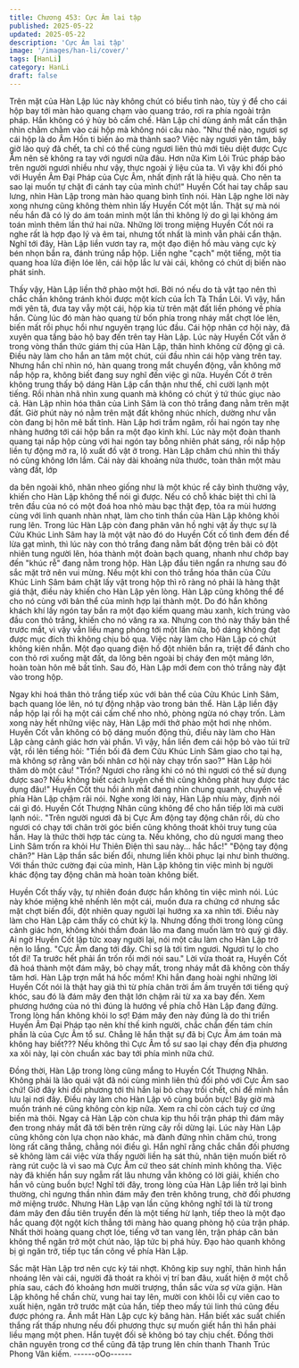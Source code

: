 ```yaml
---
title: Chương 453: Cực Âm lai tập
published: 2025-05-22
updated: 2025-05-22
description: 'Cực Âm lai tập'
image: '/images/han-li/cover/'
tags: [HanLi]
category: HanLi
draft: false
---
```


Trên mặt của Hàn Lập lúc này không chút có biểu tình nào, tùy ý
để cho cái hộp bay tới màn hào quang chạm vào quang tráo, rơi
ra phía ngoài trận pháp.
Hắn không có ý hủy bỏ cấm chế.
Hàn Lập chỉ dùng ánh mắt cẩn thận nhìn chằm chằm vào cái hộp
mà không nói câu nào.
"Như thế nào, ngươi sợ cái hộp là do Âm Hồn ti biến ảo mà thành
sao? Việc này ngươi yên tâm, bây giờ lão quỷ đã chết, ta chỉ có
thể cùng ngươi liên thủ mới tiêu diệt được Cực Âm nên sẽ không
ra tay với ngươi nữa đâu. Hơn nữa Kim Lôi Trúc pháp bảo trên
người ngươi nhiều như vậy, thực ngoài ý liệu của ta. Vì vậy khi đối
phó với Huyền Âm Đại Pháp của Cực Âm, nhất định rất là hiệu
quả. Cho nên ta sao lại muốn tự chặt đi cánh tay của mình chứ!"
Huyền Cốt hai tay chắp sau lưng, nhìn Hàn Lập trong màn hào
quang bình tĩnh nói.
Hàn Lập nghe lời này xong nhưng cũng không thèm nhìn lấy
Huyền Cốt một lần.
Thật sự mà nói nếu hắn đã có lý do ám toán mình một lần thì
không lý do gì lại không ám toán mình thêm lần thứ hai nữa.
Những lời trong miệng Huyền Cốt nói ra nghe rất là hợp đạo lý và
êm tai, nhưng tốt nhất là mình vẫn phải cẩn thận.
Nghĩ tới đây, Hàn Lập liền vươn tay ra, một đạo điện hồ màu vàng
cực kỳ bén nhọn bắn ra, đánh trúng nắp hộp.
Liền nghe "cạch" một tiếng, một tia quang hoa lửa điện lóe lên,
cái hộp lắc lư vài cái, không có chút dị biến nào phát sinh.

Thấy vậy, Hàn Lập liền thở phào một hơi.
Bởi nó nếu do tà vật tạo nên thì chắc chắn không tránh khỏi được
một kích của Ích Tà Thần Lôi.
Vì vậy, hắn mới yên tâ, đưa tay vẫy một cái, hộp kia từ trên mặt
đất liền phóng về phía hắn.
Cùng lúc đó màn hào quang từ bốn phía trong nháy mắt chợt lóe
lên, biến mất rồi phục hồi như nguyên trạng lúc đầu. Cái hộp nhân
cơ hội này, đã xuyên qua tầng bảo hộ bay đến trên tay Hàn Lập.
Lúc này Huyền Cốt vẫn ở trong vòng thần thức giám thị của Hàn
Lập, thân hình không cử động gì cả. Điều này làm cho hắn an tâm
một chút, cúi đầu nhìn cái hộp vàng trên tay.
Nhưng hắn chỉ nhìn nó, hàn quang trong mắt chuyển động, vẫn
không mở nắp hộp ra, không biết đang suy nghĩ đến việc gì nữa.
Huyền Cốt ở trên không trung thấy bộ dáng Hàn Lập cẩn thận
như thế, chỉ cười lạnh một tiếng. Rồi nhàn nhã nhìn xung quanh
mà không có chút ý tứ thúc giục nào cả.
Hàn Lập nhìn hóa thân của Linh Sâm là con thỏ trắng đang nằm
trên mặt đất.
Giờ phút này nó nằm trên mặt đất không nhúc nhích, dường như
vẫn còn đang bị hôn mê bất tỉnh.
Hàn Lập hơi trầm ngâm, rồi hai ngón tay nhẹ nhàng hướng tới cái
hộp bắn ra một đạo kình khí.
Lúc này một đoàn thanh quang tại nắp hộp cùng với hai ngón tay
bỗng nhiên phát sáng, rồi nắp hộp liền tự động mở ra, lộ xuất đồ
vật ở trong.
Hàn Lập chăm chú nhìn thì thấy nó cũng không lớn lắm.
Cái này dài khoảng nửa thước, toàn thân một màu vàng đất, lớp

da bên ngoài khô, nhăn nheo giống như là một khúc rể cây bình
thường vậy, khiến cho Hàn Lập không thể nói gì được.
Nếu có chỗ khác biệt thì chỉ là trên đầu của nó có một đoá hoa
nhỏ màu bạc thật đẹp, tỏa ra mùi hương cùng với linh quanh
nhàn nhạt, làm cho tinh thần của Hàn Lập không khỏi rung lên.
Trong lúc Hàn Lập còn đang phân vân hồ nghi vật ấy thực sự là
Cửu Khúc Linh Sâm hay là một vật nào đó do Huyền Cốt cố tình
đem đến để lừa gạt mình, thì lúc này con thỏ trắng đang nằm bất
động trên bãi cỏ đột nhiên tung người lên, hóa thành một đoàn
bạch quang, nhanh như chớp bay đến "khúc rễ" đang nằm trong
hộp.
Hàn Lập đầu tiên ngẩn ra nhưng sau đó sắc mặt trở nên vui
mừng.
Nếu một khi con thỏ trắng hóa thân của Cửu Khúc Linh Sâm bám
chặt lấy vật trong hộp thì rõ ràng nó phải là hàng thật giá thật,
điều này khiến cho Hàn Lập yên lòng.
Hàn Lập cũng không thể để cho nó cùng với bản thể của mình
hợp lại thành một.
Do đó hắn không khách khí lấy ngón tay bắn ra một đạo kiếm
quang màu xanh, kích trúng vào đầu con thỏ trắng, khiến cho nó
văng ra xa.
Nhưng con thỏ này thấy bản thể trước mắt, vì vậy vẫn liều mạng
phóng tới một lần nữa, bộ dáng không đạt được mục đích thì
không chịu bỏ qua.
Việc này làm cho Hàn Lập có chút không kiên nhẫn.
Một đạo quang điện hồ đột nhiên bắn ra, triệt để đánh cho con thỏ
rơi xuống mặt đất, da lông bên ngoài bị cháy đen một mảng lớn,
hoàn toàn hôn mê bất tỉnh.
Sau đó, Hàn Lập mới đem con thỏ trắng này đặt vào trong hộp.

Ngay khi hoá thân thỏ trắng tiếp xúc với bản thể của Cửu Khúc
Linh Sâm, bạch quang lóe lên, nó tự động nhập vào trong bản
thể. Hàn Lập liền đậy nắp hộp lại rồi hạ một cái cấm chế nho nhỏ,
phòng ngừa nó chạy trốn.
Làm xong này hết những việc này, Hàn Lập mới thở phào một hơi
nhẹ nhõm.
Huyền Cốt vẫn không có bộ dáng muốn động thủ, điều này làm
cho Hàn Lập càng cảnh giác hơn vài phần.
Vì vậy, hắn liền đem cái hộp bỏ vào túi trữ vật, rồi lên tiếng hỏi:
"Tiền bối đã đem Cửu Khúc Linh Sâm giao cho tại hạ, mà không
sợ rằng vãn bối nhân cơ hội này chạy trốn sao?"
Hàn Lập hỏi thăm dò một câu!
"Trốn? Ngươi cho rằng khi có nó thì ngươi có thể sử dụng được
sao? Nếu không biết cách luyện chế thì cũng không phát huy
được tác dụng đâu!" Huyền Cốt thu hồi ánh mắt đang nhìn chung
quanh, chuyển về phía Hàn Lập chậm rãi nói.
Nghe xong lời này, Hàn Lập nhíu mày, định nói cái gì đó.
Huyền Cốt Thượng Nhân cũng không để cho hắn tiếp lời mà cười
lạnh nói:.
"Trên người ngươi đã bị Cực Âm động tay động chân rồi, dù cho
ngươi có chạy tới chân trời góc biển cũng không thoát khỏi truy
tung của hắn. Hay là thức thời hợp tác cùng ta. Nếu không, cho
dù ngươi mang theo Linh Sâm trốn ra khỏi Hư Thiên Điện thì sau
này… hắc hắc!"
"Động tay động chân?" Hàn Lập thần sắc biến đổi, nhưng liền
khôi phục lại như bình thường.
Với thần thức cường đại của mình, Hàn Lập không tin việc mình
bị người khác động tay động chân mà hoàn toàn không biết.

Huyền Cốt thấy vậy, tự nhiên đoán được hắn không tin việc mình
nói.
Lúc này khóe miệng khẽ nhếnh lên một cái, muốn đưa ra chứng
cớ nhưng sắc mặt chợt biến đổi, đột nhiên quay người lại hướng
xa xa nhìn tới.
Điều này làm cho Hàn Lập cảm thấy có chút kỳ lạ. Nhưng đồng
thời trong lòng cũng cảnh giác hơn, không khỏi thầm đoán lão ma
đang muốn làm trò quỷ gì đây.
Ai ngờ Huyền Cốt lập tức xoay người lại, nói một câu làm cho
Hàn Lập trở nên lo lắng.
"Cực Âm đang tới đây. Chỉ sợ là tới tìm ngươi. Ngươi tự lo cho tốt
đi! Ta trước hết phải ẩn trốn rồi mới nói sau." Lời vừa thoát ra,
Huyền Cốt đã hoá thành một đám mây, bỏ chạy mất, trong nháy
mắt đã không còn thấy tăm hơi.
Hàn Lập trợn mắt há hốc mồm!
Khi hắn đang hoài nghi những lời Huyền Cốt nói là thật hay giả thì
từ phía chân trời ầm ầm truyền tới tiếng quỷ khóc, sau đó là đám
mây đen thật lớn chậm rãi từ xa xa bay đến.
Xem phương hướng của nó thì đúng là hướng về phía chỗ Hàn
Lập đang đứng.
Trong lòng hắn không khỏi lo sợ!
Đám mây đen này đúng là do thi triển Huyền Âm Đại Pháp tạo
nên khí thế kinh người, chắc chắn đến tám chín phần là của Cực
Âm tổ sư.
Chẳng lẽ hắn thật sự đã bị Cực Âm ám toán mà không hay
biết???
Nếu không thì Cực Âm tổ sư sao lại chạy đến địa phương xa xôi
này, lại còn chuẩn xác bay tới phía mình nữa chứ.

Đồng thời, Hàn Lập trong lòng cũng mắng to Huyền Cốt Thượng
Nhân.
Không phải là lão quái vật đã nói cùng mình liên thủ đối phó với
Cực Âm sao chứ! Giờ đây khi đối phương tới thì hắn lại bỏ chạy
trối chết, chỉ để mình hắn lưu lại nơi đây.
Điều này làm cho Hàn Lập vô cùng buồn bực!
Bây giờ mà muốn tránh né cũng không còn kịp nữa. Xem ra chỉ
còn cách tuỳ cơ ứng biến mà thôi.
Ngay cả Hàn Lập còn chưa kịp thu hồi trận pháp thì đám mây đen
trong nháy mắt đã tới bên trên rừng cây rồi dừng lại.
Lúc này Hàn Lập cũng không còn lựa chọn nào khác, mà đành
đứng nhìn chăm chú, trong lòng rất căng thẳng, chẳng nói điều gì.
Hắn nghĩ rằng chắc chắn đối phương sẽ không làm cái việc vừa
thấy người liền hạ sát thủ, nhân tiện muốn biết rõ ràng rút cuộc là
vì sao mà Cực Âm cứ theo sát chính mình không tha.
Việc này đã khiến hắn suy ngẫm rất lâu nhưng vẫn không có lời
giải, khiến cho hắn vô cùng buồn bực!
Nghĩ tới đây, trong lòng của Hàn Lập liền trở lại bình thường, chỉ
ngưng thần nhìn đám mây đen trên không trung, chờ đối phương
mở miệng trước.
Nhưng Hàn Lập vạn lần cũng không nghĩ tới là từ trong đám mây
đen đầu tiên truyền đến là một tiếng hừ lạnh, tiếp theo là một đạo
hắc quang đột ngột kích thẳng tới màng hào quang phòng hộ của
trận pháp.
Nhất thời hoàng quang chợt lóe, tiếng vỡ tan vang lên, trận pháp
căn bản không thể ngăn trở một chút nào, lập tức bị phá hủy.
Đạo hào quanh không bị gì ngăn trở, tiếp tục tấn công về phía
Hàn Lập.

Sắc mặt Hàn Lập trơ nên cực kỳ tái nhợt.
Không kịp suy nghĩ, thân hình hắn nhoáng lên vài cái, người đã
thoát ra khỏi vị trí ban đâu, xuất hiện ở một chỗ phía sau, cách đó
khoảng hơn mười trượng, thần sắc vừa sợ vừa giận.
Hàn Lập không hề chần chừ, vung hai tay lên, mười con khôi lỗi
cự viên cao to xuất hiện, ngăn trở trước mặt của hắn, tiếp theo
mấy túi linh thú cũng đều được phóng ra. Ánh mắt Hàn Lập cực
kỳ băng hàn.
Hắn biết xác suất chiến thắng rất thấp nhưng nếu đối phương
thực sự muốn giết hắn thì hắn phải liều mạng một phen.
Hắn tuyệt đối sẽ không bó tay chịu chết.
Đồng thời chân nguyên trong cơ thể cũng đã tập trung lên chín
thanh Thanh Trúc Phong Vân kiếm.
------oOo------

